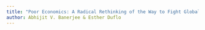 ```yaml
---
title: "Poor Economics: A Radical Rethinking of the Way to Fight Global Policy"
author: Abhijit V. Banerjee & Esther Duflo
---
```

